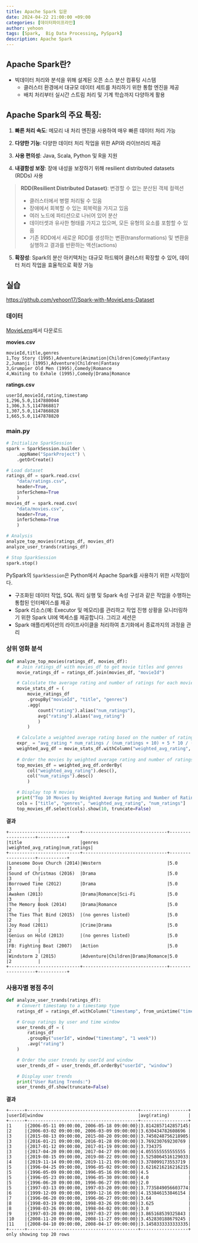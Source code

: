 ```yaml
---
title: Apache Spark 입문
date: 2024-04-22 21:00:00 +09:00
categories: [데이터파이프라인]
author: yehoon
tags: [Spark,  Big Data Processing, PySpark]
description: Apache Spark
---
```


## Apache Spark란?
 - 빅데이터 처리와 분석을 위해 설계된 오픈 소스 분산 컴퓨팅 시스템
   - 클러스터 환경에서 대규모 데이터 세트를 처리하기 위한 통합 엔진을 제공
   - 배치 처리부터 실시간 스트림 처리 및 기계 학습까지 다양하게 활용

## Apache Spark의 주요 특징:

1. **빠른 처리 속도**: 메모리 내 처리 엔진을 사용하여 매우 빠른 데이터 처리 가능

2. **다양한 기능**: 다양한 데이터 처리 작업을 위한 API와 라이브러리 제공

3. **사용 편의성**: Java, Scala, Python 및 R을 지원

4. **내결함성 보장**: 장애 내성을 보장하기 위해 resilient distributed datasets (RDDs) 사용  
> **RDD(Resilient Distributed Dataset)**: 변경할 수 없는 분산된 객체 컬렉션
>  - 클러스터에서 병렬 처리될 수 있음
>  - 장애에서 회복할 수 있는 회복력을 가지고 있음
>  - 여러 노드에 파티션으로 나뉘어 있어 분산
>  - 데이터셋과 유사한 형태를 가지고 있으며, 모든 유형의 요소를 포함할 수 있음
>  - 기존 RDD에서 새로운 RDD를 생성하는 변환(transformations) 및 변환을 실행하고 결과를 반환하는 액션(actions)


5. **확장성**: Spark의 분산 아키텍처는 대규모 하드웨어 클러스터 확장할 수 있어, 데이터 처리 작업을 효율적으로 확장 가능

## 실습
<https://github.com/yehoon17/Spark-with-MovieLens-Dataset>

### 데이터 
[MovieLens](https://grouplens.org/datasets/movielens/)에서 다운로드 

**movies.csv**
```
movieId,title,genres
1,Toy Story (1995),Adventure|Animation|Children|Comedy|Fantasy
2,Jumanji (1995),Adventure|Children|Fantasy
3,Grumpier Old Men (1995),Comedy|Romance
4,Waiting to Exhale (1995),Comedy|Drama|Romance
```

**ratings.csv**
```
userId,movieId,rating,timestamp
1,296,5.0,1147880044
1,306,3.5,1147868817
1,307,5.0,1147868828
1,665,5.0,1147878820
```

### main.py
```python
# Initialize SparkSession
spark = SparkSession.builder \
    .appName("SparkProject") \
    .getOrCreate()

# Load dataset
ratings_df = spark.read.csv(
    "data/ratings.csv", 
    header=True, 
    inferSchema=True
    )
movies_df = spark.read.csv(
    "data/movies.csv", 
    header=True, 
    inferSchema=True
    )

# Analysis
analyze_top_movies(ratings_df, movies_df)
analyze_user_trands(ratings_df)

# Stop SparkSession
spark.stop()
```

PySpark의 `SparkSession`은 Python에서 Apache Spark를 사용하기 위한 시작점이다.  
 - 구조화된 데이터 작업, SQL 쿼리 실행 및 Spark 속성 구성과 같은 작업을 수행하는 통합된 인터페이스를 제공
 - Spark 리소스(예: Executor 및 메모리)를 관리하고 작업 진행 상황을 모니터링하기 위한 Spark UI에 액세스를 제공합니다. 그리고 세션은 
 - Spark 애플리케이션의 라이프사이클을 처리하여 초기화에서 종료까지의 과정을 관리
  
### 상위 영화 분석
```python
def analyze_top_movies(ratings_df, movies_df):
    # Join ratings_df with movies_df to get movie titles and genres
    movie_ratings_df = ratings_df.join(movies_df, "movieId")

    # Calculate the average rating and number of ratings for each movie
    movie_stats_df = (
        movie_ratings_df
        .groupBy("movieId", "title", "genres") 
        .agg(
            count("rating").alias("num_ratings"),
            avg("rating").alias("avg_rating")
            )
        )

    # Calculate a weighted average rating based on the number of ratings
    expr_ = "avg_rating * num_ratings / (num_ratings + 10) + 5 * 10 / (num_ratings + 10)"
    weighted_avg_df = movie_stats_df.withColumn("weighted_avg_rating", expr(expr_))
    
    # Order the movies by weighted average rating and number of ratings
    top_movies_df = weighted_avg_df.orderBy(
        col("weighted_avg_rating").desc(),
        col("num_ratings").desc()
        )

    # Display top N movies
    print("Top 10 Movies by Weighted Average Rating and Number of Ratings:")
    cols = ["title", "genres", "weighted_avg_rating", "num_ratings"]
    top_movies_df.select(cols).show(10, truncate=False)
```

**결과**
```
+---------------------------+--------------------------------+-------------------+-----------+
|title                      |genres                          |weighted_avg_rating|num_ratings|
+---------------------------+--------------------------------+-------------------+-----------+
|Lonesome Dove Church (2014)|Western                         |5.0                |3          |
|Sound of Christmas (2016)  |Drama                           |5.0                |3          |
|Borrowed Time (2012)       |Drama                           |5.0                |3          |
|Awaken (2013)              |Drama|Romance|Sci-Fi            |5.0                |3          |
|The Memory Book (2014)     |Drama|Romance                   |5.0                |2          |
|The Ties That Bind (2015)  |(no genres listed)              |5.0                |2          |
|Joy Road (2011)            |Crime|Drama                     |5.0                |2          |
|Genius on Hold (2013)      |(no genres listed)              |5.0                |2          |
|FB: Fighting Beat (2007)   |Action                          |5.0                |2          |
|Windstorm 2 (2015)         |Adventure|Children|Drama|Romance|5.0                |2          |
+---------------------------+--------------------------------+-------------------+-----------+
```

### 사용자별 평점 추이
```python
def analyze_user_trands(ratings_df):
    # Convert timestamp to a timestamp type
    ratings_df = ratings_df.withColumn("timestamp", from_unixtime("timestamp"))

    # Group ratings by user and time window
    user_trends_df = (
        ratings_df
        .groupBy("userId", window("timestamp", "1 week"))
        .avg("rating")
    )

    # Order the user trends by userId and window
    user_trends_df = user_trends_df.orderBy("userId", "window")

    # Display user trends
    print("User Rating Trends:")
    user_trends_df.show(truncate=False)
```

**결과**
```
+------+------------------------------------------+------------------+
|userId|window                                    |avg(rating)       |
+------+------------------------------------------+------------------+
|1     |{2006-05-11 09:00:00, 2006-05-18 09:00:00}|3.8142857142857145|
|2     |{2006-03-02 09:00:00, 2006-03-09 09:00:00}|3.630434782608696 |
|3     |{2015-08-13 09:00:00, 2015-08-20 09:00:00}|3.7450248756218905|
|3     |{2016-01-21 09:00:00, 2016-01-28 09:00:00}|3.769230769230769 |
|3     |{2017-01-12 09:00:00, 2017-01-19 09:00:00}|3.734375          |
|3     |{2017-04-20 09:00:00, 2017-04-27 09:00:00}|4.055555555555555 |
|3     |{2019-08-15 09:00:00, 2019-08-22 09:00:00}|3.5258064516129033|
|4     |{2019-11-14 09:00:00, 2019-11-21 09:00:00}|3.378099173553719 |
|5     |{1996-04-25 09:00:00, 1996-05-02 09:00:00}|3.6216216216216215|
|5     |{1996-05-09 09:00:00, 1996-05-16 09:00:00}|4.5               |
|5     |{1996-05-23 09:00:00, 1996-05-30 09:00:00}|4.0               |
|5     |{1996-06-20 09:00:00, 1996-06-27 09:00:00}|2.0               |
|5     |{1997-03-13 09:00:00, 1997-03-20 09:00:00}|3.7735849056603774|
|6     |{1999-12-09 09:00:00, 1999-12-16 09:00:00}|4.153846153846154 |
|7     |{1996-06-20 09:00:00, 1996-06-27 09:00:00}|3.64              |
|8     |{1998-03-19 09:00:00, 1998-03-26 09:00:00}|3.625             |
|8     |{1998-03-26 09:00:00, 1998-04-02 09:00:00}|3.0               |
|9     |{1997-03-20 09:00:00, 1997-03-27 09:00:00}|3.865168539325843 |
|10    |{2008-11-20 09:00:00, 2008-11-27 09:00:00}|3.452830188679245 |
|11    |{2008-04-10 09:00:00, 2008-04-17 09:00:00}|3.1458333333333335|
+------+------------------------------------------+------------------+
only showing top 20 rows
```
